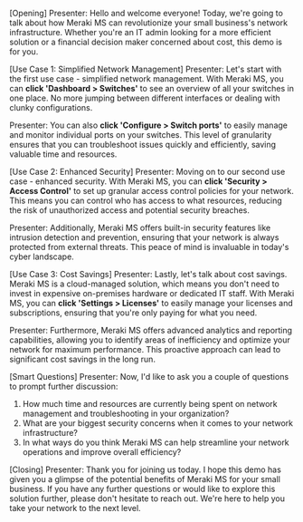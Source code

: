 [Opening]
Presenter: Hello and welcome everyone! Today, we're going to talk about how Meraki MS can revolutionize your small business's network infrastructure. Whether you're an IT admin looking for a more efficient solution or a financial decision maker concerned about cost, this demo is for you.

[Use Case 1: Simplified Network Management]
Presenter: Let's start with the first use case - simplified network management. With Meraki MS, you can **click 'Dashboard > Switches'** to see an overview of all your switches in one place. No more jumping between different interfaces or dealing with clunky configurations.

Presenter: You can also **click 'Configure > Switch ports'** to easily manage and monitor individual ports on your switches. This level of granularity ensures that you can troubleshoot issues quickly and efficiently, saving valuable time and resources.

[Use Case 2: Enhanced Security]
Presenter: Moving on to our second use case - enhanced security. With Meraki MS, you can **click 'Security > Access Control'** to set up granular access control policies for your network. This means you can control who has access to what resources, reducing the risk of unauthorized access and potential security breaches.

Presenter: Additionally, Meraki MS offers built-in security features like intrusion detection and prevention, ensuring that your network is always protected from external threats. This peace of mind is invaluable in today's cyber landscape.

[Use Case 3: Cost Savings]
Presenter: Lastly, let's talk about cost savings. Meraki MS is a cloud-managed solution, which means you don't need to invest in expensive on-premises hardware or dedicated IT staff. With Meraki MS, you can **click 'Settings > Licenses'** to easily manage your licenses and subscriptions, ensuring that you're only paying for what you need.

Presenter: Furthermore, Meraki MS offers advanced analytics and reporting capabilities, allowing you to identify areas of inefficiency and optimize your network for maximum performance. This proactive approach can lead to significant cost savings in the long run.

[Smart Questions]
Presenter: Now, I'd like to ask you a couple of questions to prompt further discussion:
1. How much time and resources are currently being spent on network management and troubleshooting in your organization?
2. What are your biggest security concerns when it comes to your network infrastructure?
3. In what ways do you think Meraki MS can help streamline your network operations and improve overall efficiency?

[Closing]
Presenter: Thank you for joining us today. I hope this demo has given you a glimpse of the potential benefits of Meraki MS for your small business. If you have any further questions or would like to explore this solution further, please don't hesitate to reach out. We're here to help you take your network to the next level.